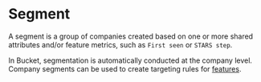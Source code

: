 # Segment

A segment is a group of companies created based on one or more shared attributes and/or feature metrics, such as `First seen` or `STARS step`.

In Bucket, segmentation is automatically conducted at the company level. Company segments can be used to create targeting rules for [features](feature.md).
